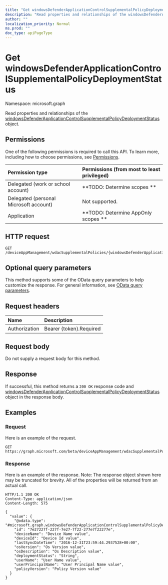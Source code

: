 ```yaml
---
title: "Get windowsDefenderApplicationControlSupplementalPolicyDeploymentStatus"
description: "Read properties and relationships of the windowsDefenderApplicationControlSupplementalPolicyDeploymentStatus object."
author: ""
localization_priority: Normal
ms.prod: ""
doc_type: apiPageType
---
```


# Get windowsDefenderApplicationControlSupplementalPolicyDeploymentStatus

Namespace: microsoft.graph

Read properties and relationships of the [windowsDefenderApplicationControlSupplementalPolicyDeploymentStatus](../resources/windowsdefenderapplicationcontrolsupplementalpolicydeploymentstatus.md) object.

## Permissions
One of the following permissions is required to call this API. To learn more, including how to choose permissions, see [Permissions](/concepts/permissions-reference.md).

|Permission type|Permissions (from most to least privileged)|
|:---|:---|
|Delegated (work or school account)|**TODO: Determine scopes **|
|Delegated (personal Microsoft account)|Not supported.|
|Application|**TODO: Determine AppOnly scopes **|

## HTTP request
<!-- {
  "blockType": "ignored"
}
-->
``` http
GET /deviceAppManagement/wdacSupplementalPolicies/{windowsDefenderApplicationControlSupplementalPolicyId}/deviceStatuses/{windowsDefenderApplicationControlSupplementalPolicyDeploymentStatusId}
```

## Optional query parameters
This method supports some of the OData query parameters to help customize the response. For general information, see [OData query parameters](/graph/query-parameters).

## Request headers
|Name|Description|
|:---|:---|
|Authorization|Bearer {token}.Required|

## Request body
Do not supply a request body for this method.

## Response
If successful, this method returns a `200 OK` response code and [windowsDefenderApplicationControlSupplementalPolicyDeploymentStatus](../resources/windowsdefenderapplicationcontrolsupplementalpolicydeploymentstatus.md) object in the response body.

## Examples

### Request
Here is an example of the request.
<!-- {
  "blockType": "request",
  "name": "get_windowsdefenderapplicationcontrolsupplementalpolicydeploymentstatus"
}
-->
``` http
GET https://graph.microsoft.com/beta/deviceAppManagement/wdacSupplementalPolicies/{windowsDefenderApplicationControlSupplementalPolicyId}/deviceStatuses/{windowsDefenderApplicationControlSupplementalPolicyDeploymentStatusId}
```

### Response
Here is an example of the response. Note: The response object shown here may be truncated for brevity. All of the properties will be returned from an actual call.
<!-- {
  "blockType": "response",
  "truncated": true,
  "@odata.type": "microsoft.graph.windowsDefenderApplicationControlSupplementalPolicyDeploymentStatus"
}
-->
``` http
HTTP/1.1 200 OK
Content-Type: application/json
Content-Length: 575

{
  "value": {
    "@odata.type": "#microsoft.graph.windowsDefenderApplicationControlSupplementalPolicyDeploymentStatus",
    "id": "7e27227f-227f-7e27-7f22-277e7f22277e",
    "deviceName": "Device Name value",
    "deviceId": "Device Id value",
    "lastSyncDateTime": "2016-12-31T23:59:44.2937528+00:00",
    "osVersion": "Os Version value",
    "osDescription": "Os Description value",
    "deploymentStatus": "String",
    "userName": "User Name value",
    "userPrincipalName": "User Principal Name value",
    "policyVersion": "Policy Version value"
  }
}
```

